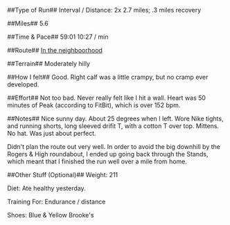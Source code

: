 <!--
.. title: Running Journal: Feb 06, 2017
.. slug: running-journal-feb-06-2017
.. date: 2017-02-06 01:00:00 UTC-05:00
.. tags: running-journal
.. category:running-journal
.. link:
.. description:
.. type: running-journal
-->

##Type of Run##
Interval / Distance: 2x 2.7 miles; .3 miles recovery

##Miles##
5.6

##Time & Pace##
59:01
10:27 / min

##Route##
[In the neighboorhood](http://rndb.co/j8Zp)

##Terrain##
Moderately hilly

##How I felt##
Good. Right calf was a little crampy, but no cramp ever developed.

##Effort##
Not too bad. Never really felt like I hit a wall.
Heart was 50 minutes of Peak (according to FitBit), which is over 152 bpm.

##Notes##
Nice sunny day. About 25 degrees when I left. Wore Nike tights, and running shorts, long sleeved drifit T, with a cotton T over top. Mittens. No hat. Was just about perfect.

Didn't plan the route out very well. In order to avoid the big downhill by the Rogers & High roundabout, I ended up going back through the Stands, which meant that I finished the run well over a mile from home.

##Other Stuff (Optional)##
Weight: 211

Diet: Ate healthy yesterday.

Training For: Endurance / distance

Shoes: Blue & Yellow Brooke's
